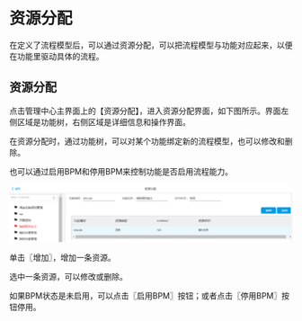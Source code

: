 # 资源分配

在定义了流程模型后，可以通过资源分配，可以把流程模型与功能对应起来，以便在功能里驱动具体的流程。

## 资源分配

点击管理中心主界面上的【资源分配】，进入资源分配界面，如下图所示。界面左侧区域是功能树，右侧区域是详细信息和操作界面。

在资源分配时，通过功能树，可以对某个功能绑定新的流程模型，也可以修改和删除。

也可以通过启用BPM和停用BPM来控制功能是否启用流程能力。

![](/articles/appspecial/5-/images/image77.png)
 
单击〖增加〗，增加一条资源。

选中一条资源，可以修改或删除。

如果BPM状态是未启用，可以点击〖启用BPM〗按钮；或者点击〖停用BPM〗按钮停用。
